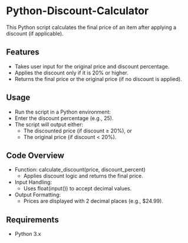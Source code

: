 # Python-Discount-Calculator
This Python script calculates the final price of an item after applying a discount (if applicable).

## Features
- Takes user input for the original price and discount percentage.
- Applies the discount only if it is 20% or higher.
- Returns the final price or the original price (if no discount is applied).

## Usage
 - Run the script in a Python environment:
 - Enter the discount percentage (e.g., 25).
 - The script will output either:
    - The discounted price (if discount ≥ 20%), or
    - The original price (if discount < 20%).

## Code Overview
- Function: calculate_discount(price, discount_percent)
   - Applies discount logic and returns the final price.
- Input Handling:
   - Uses float(input()) to accept decimal values.
- Output Formatting:
  - Prices are displayed with 2 decimal places (e.g., $24.99).

## Requirements
- Python 3.x
  
